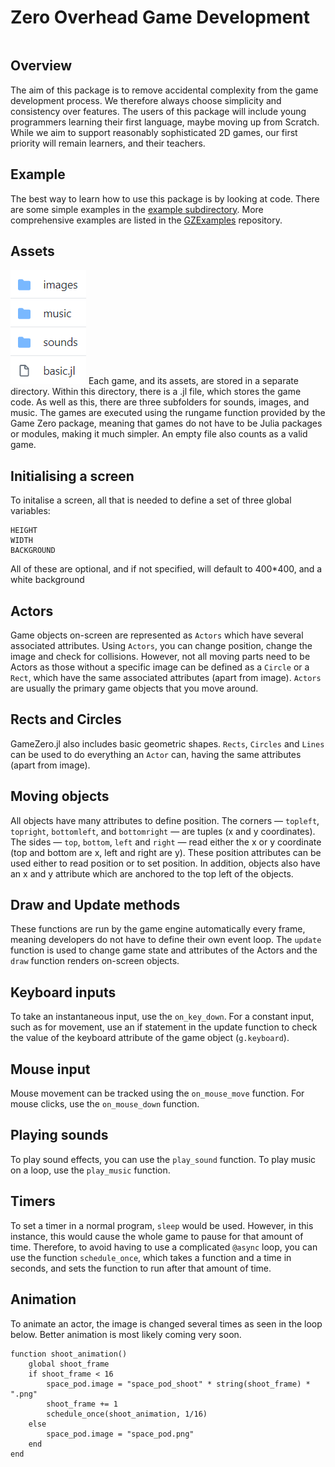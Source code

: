 # Zero Overhead Game Development

```@index
```

## Overview
The aim of this package is to remove accidental complexity from the game development process. We therefore always choose simplicity and consistency over features. The users of this package will include young programmers learning their first language, maybe moving up from Scratch. While we aim to support reasonably sophisticated 2D games, our first priority will remain learners, and their teachers.

## Example
The best way to learn how to use this package is by looking at code. There are some simple examples in the [example subdirectory](https://github.com/aviks/GameZero.jl/tree/master/example/BasicGame). More comprehensive examples are listed in the [GZExamples](https://github.com/SquidSinker/GZExamples) repository.

## Assets
![](assets/directory_structure.png)
Each game, and its assets, are stored in a separate directory. Within this directory, there is a .jl file, which stores the game code. As well as this, there are three subfolders for sounds, images, and music. The games are executed using the rungame function provided by the Game Zero package, meaning that games do not have to be Julia packages or modules, making it much simpler. An empty file also counts as a valid game.

## Initialising a screen
To initalise a screen, all that is needed to define a set of three global variables:
```
HEIGHT
WIDTH
BACKGROUND
```
All of these are optional, and if not specified, will default to 400*400, and a white background

## Actors
Game objects on-screen are represented as `Actors` which have several associated attributes. Using `Actors`, you can change position, change the image and check for collisions. However, not all moving parts need to be Actors as those without a specific image can be defined as a `Circle` or a `Rect`, which have the same associated attributes (apart from image). `Actors` are usually the primary game objects that you move around.

## Rects and Circles
GameZero.jl also includes basic geometric shapes. `Rects`, `Circles` and `Lines` can be used to do everything an `Actor` can, having the same attributes (apart from image).

## Moving objects
All objects have many attributes to define position. The corners — `topleft`, `topright`, `bottomleft`, and `bottomright` — are tuples (x and y coordinates). The sides — `top`, `bottom`, `left` and `right` — read either the x or y coordinate (top and bottom are x, left and right are y). These position attributes can be used either to read position or to set position. In addition, objects also have an x and y attribute which are anchored to the top left of the objects.

## Draw and Update methods
These functions are run by the game engine automatically every frame, meaning developers do not have to define their own event loop. The `update` function is used to change game state and attributes of the Actors and the `draw` function renders on-screen objects.

## Keyboard inputs
To take an instantaneous input, use the `on_key_down`. For a constant input, such as for movement, use an if statement in the update function to check the value of the keyboard attribute of the game object (`g.keyboard`).

## Mouse input
Mouse movement can be tracked using the `on_mouse_move` function. For mouse clicks, use the `on_mouse_down` function.

## Playing sounds
To play sound effects, you can use the `play_sound` function. To play music on a loop, use the `play_music` function.

## Timers
To set a timer in a normal program, `sleep` would be used. However, in this instance, this would cause the whole game to pause for that amount of time. Therefore, to avoid having to use a complicated `@async` loop, you can use the function `schedule_once`, which takes a function and a time in seconds, and sets the function to run after that amount of time.

## Animation
To animate an actor, the image is changed several times as seen in the loop below. Better animation is most likely coming very soon.
```
function shoot_animation()
    global shoot_frame
    if shoot_frame < 16
        space_pod.image = "space_pod_shoot" * string(shoot_frame) * ".png"
        shoot_frame += 1
        schedule_once(shoot_animation, 1/16)
    else
        space_pod.image = "space_pod.png"
    end
end
```
